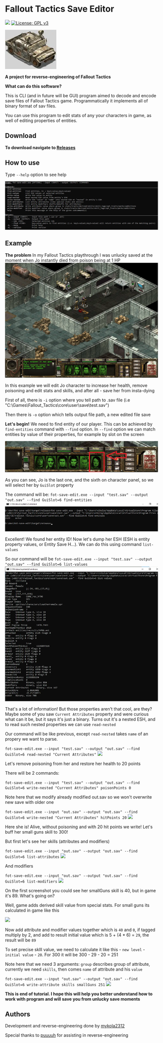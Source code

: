 # Fallout Tactics Save Editor
![](https://img.shields.io/badge/Fallout%20Tactics-199515) [![License: GPL v3](https://img.shields.io/badge/License-GPLv3-blue.svg)](https://www.gnu.org/licenses/gpl-3.0)

![](readme/hummer.webp)

**A project for reverse-engineering of Fallout Tactics**

**What can do this software?**

This is CLI (and in future will be GUI) program aimed to decode and encode save files of Fallout Tactics game. Programmatically it implements all of binary format of sav files.

You can use this program to edit stats of any your characters in game, as well of editing properties of entities.

## Download
**To download navigate to [Releases](https://github.com/mykola2312/fot-save-edit/releases)**

## How to use
Type ```--help``` option to see help

![](readme/help.webp)

## Example
**The problem**
In my Fallout Tactics playthrough I was unlucky saved at the moment when Jo instantly died from poison being at 1 HP
![](readme/problem.webp)

In this example we will edit Jo character to increase her health, remove poisoning and edit stats and skills, and after all - save her from insta-dying

First of all, there is ```-i``` option where you tell path to .sav file (i.e "C:\Games\Fallout_Tactics\core\user\save\test.sav")

Then there is ```-o``` option which tells output file path, a new edited file save

**Let's begin!**
We need to find entity of our player. This can be achieved by ```find-entities``` command with ```--find``` option. 
In ```--find``` option we can match entities by value of their properties, for example by slot on the screen

![](readme/gui-slot.webp)

As you can see, Jo is the last one, and the sixth on character panel, so we will select her by ```GuiSlot``` property

The command will be: ```fot-save-edit.exe --input "test.sav" --output "out.sav" --find GuiSlot=6 find-entities```
![](readme/find-entities.webp)

Excellent! We found her entity ID! Now let's dump her ESH (ESH is entity property values, or Entity Save H...). We can do this using command ```list-values```

So our command will be ```fot-save-edit.exe --input "test.sav" --output "out.sav" --find GuiSlot=6 list-values```
![](readme/list-values.webp)

That's a lot of information! But those properties aren't that cool, are they? Maybe some of you saw ```Current Attributes``` property and were curious what can it be, but it says it's just a binary.
Turns out it's a nested ESH, and to read such nested properties we can use ```read-nested```

Our command will be like previous, except ```read-nested``` takes ```name``` of an propery we want to parse.

```fot-save-edit.exe --input "test.sav" --output "out.sav" --find GuiSlot=6 read-nested "Current Attributes"```
![](readme/read-nested.webp)

Let's remove poisoning from her and restore her health to 20 points

There will be 2 commands:

```fot-save-edit.exe --input "test.sav" --output "out.sav" --find GuiSlot=6 write-nested "Current Attributes" poisonPoints 0```

Note here that we modify already modified out.sav so we won't overwrite new save with older one

```fot-save-edit.exe --input "out.sav" --output "out.sav" --find GuiSlot=6 write-nested "Current Attributes" hitPoints 20```
![](readme/write-nested.webp)

Here she is! Alive, without poisoning and with 20 hit points we write! Let's buff her small guns skill to 300!

But first let's see her skills (attributes and modifiers)

```fot-save-edit.exe --input "out.sav" --output "out.sav" --find GuiSlot=6 list-attributes```
![](readme/list-attributes.webp)

And modifiers

```fot-save-edit.exe --input "out.sav" --output "out.sav" --find GuiSlot=6 list-modifiers```
![](readme/list-modifiers.webp)

On the first screenshot you could see her smallGuns skill is 40, but in game it's 89. What's going on?

Well, game adds derived skill value from special stats. For small guns its calculated in game like this

![](readme/small-guns.webp)

Now add attribute and modifier values together which is ```40``` and ```0```, if tagged multiply by 2, and add to result initial value which is 5 + (4 * 6) = ```29```, the result will be ```89``` 

To set precise sklll value, we need to calculate it like this - ```new level``` - ```initial value``` - ```20```. For 300 it will be 300 - 29 - 20 = 251

Note here that we need 3 arguments: ```group``` describes group of attribute, currently we need ```skills```, then comes ```name``` of attribute and his ```value```

```fot-save-edit.exe --input "out.sav" --output "out.sav" --find GuiSlot=6 write-attribute skills smallGuns 251```
![](readme/new-small-guns.webp)

**This is end of tutorial. I hope this will help you better understand how to work with program and will save you from unlucky save moments**

## Authors

Development and reverse-engineering done by [mykola2312](https://github.com/mykola2312)

Special thanks to [puuuuh](https://github.com/puuuuh) for assisting in reverse-engineering